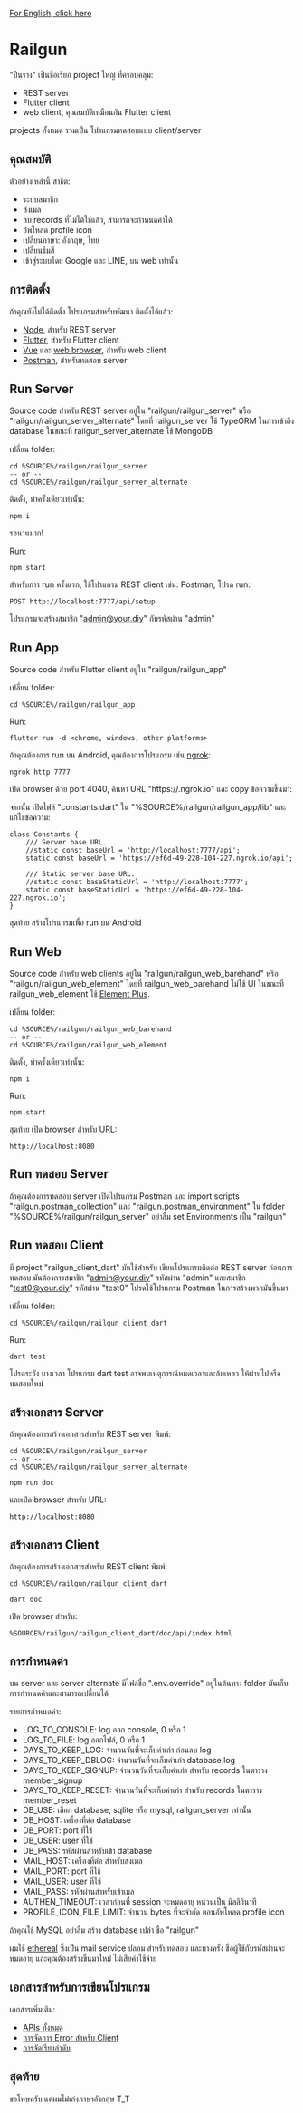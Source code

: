[For English, click here](./README.md)

# Railgun

"ปืนราง" เป็นชื่อเรียก project ใหญ่ ที่ครอบคลุม:

* REST server
* Flutter client
* web client, คุณสมบัติเหมือนกัน Flutter client

projects ทั้งหมด รวมเป็น โปรแกรมทดสอบแบบ client/server

## คุณสมบัติ

ตัวอย่างเหล่านี้ สาธิต:

* ระบบสมาชิก
* ส่งเมล
* ลบ records ที่ไม่ได้ใช้แล้ว, สามารถจะกำหนดค่าได้
* อัพโหลด profile icon
* เปลี่ยนภาษา: อังกฤษ, ไทย
* เปลี่ยนธีมสี
* เข้าสู่ระบบโดย Google และ LINE, บน web เท่านั้น

## การติดตั้ง

ถ้าคุณยังไม่ได้ติดตั้ง โปรแกรมสำหรับพัฒนา ติดตั้งได้แล้ว:

* [Node](https://nodejs.org), สำหรับ REST server
* [Flutter](https://flutter.dev), สำหรับ Flutter client
* [Vue](https://vuejs.org) และ [web browser](https://www.google.com/chrome), สำหรับ web client
* [Postman](https://www.postman.com), สำหรับทดสอบ server

## Run Server

Source code สำหรับ REST server อยู่ใน "railgun/railgun_server" หรือ "railgun/railgun_server_alternate"  โดยที่ railgun_server ใช้ TypeORM ในการเข้าถึง database ในขณะที่ railgun_server_alternate ใช้ MongoDB

เปลี่ยน folder:

	cd %SOURCE%/railgun/railgun_server
	-- or --
	cd %SOURCE%/railgun/railgun_server_alternate

ติดตั้ง, ทำครั้งเดียวเท่านั้น:

	npm i

รอนานมาก!

Run:

	npm start

สำหรับการ run ครั้งแรก, ใช้โปรแกรม REST client เช่น: Postman, โปรด run:

	POST http://localhost:7777/api/setup

โปรแกรมจะสร้างสมาชิก "admin@your.diy" กับรหัสผ่าน "admin"

## Run App

Source code สำหรับ Flutter client อยู่ใน "railgun/railgun_app"

เปลี่ยน folder:

	cd %SOURCE%/railgun/railgun_app

Run:

	flutter run -d <chrome, windows, other platforms>

ถ้าคุณต้องการ run บน Android, คุณต้องการโปรแกรม เช่น [ngrok](https://ngrok.com):

	ngrok http 7777

เปิด browser ด้วย port 4040, ค้นหา URL "https://<random number>.ngrok.io" และ copy ข้อความขึ้นมา:

จากนั้น เปิดไฟล์ "constants.dart" ใน "%SOURCE%/railgun/railgun_app/lib" และแก้ไขข้อความ:

	class Constants {
		/// Server base URL.
		//static const baseUrl = 'http://localhost:7777/api';
		static const baseUrl = 'https://ef6d-49-228-104-227.ngrok.io/api';

		/// Static server base URL.
		//static const baseStaticUrl = 'http://localhost:7777';
		static const baseStaticUrl = 'https://ef6d-49-228-104-227.ngrok.io';
	}

สุดท้าย สร้างโปรแกรมเพื่อ run บน Android

## Run Web

Source code สำหรับ web clients อยู่ใน "railgun/railgun_web_barehand" หรือ "railgun/railgun_web_element"  โดยที่ railgun_web_barehand ไม่ใช้ UI ในขณะที่ railgun_web_element ใช้ [Element Plus](https://element-plus.org/en-US).

เปลี่ยน folder:

	cd %SOURCE%/railgun/railgun_web_barehand
	-- or --
	cd %SOURCE%/railgun/railgun_web_element

ติดตั้ง, ทำครั้งเดียวเท่านั้น:

	npm i

Run:

	npm start

สุดท้าย เปิด browser สำหรับ URL:

	http://localhost:8080

## Run ทดสอบ Server

ถ้าคุณต้องการทดสอบ server เปิดโปรแกรม Postman และ import scripts "railgun.postman_collection" และ "railgun.postman_environment" ใน folder "%SOURCE%/railgun/railgun_server"  อย่าลืม set
Environments เป็น "railgun"

## Run ทดสอบ Client

มี project "railgun_client_dart" มันใช้สำหรับ เขียนโปรแกรมติดต่อ REST server  ก่อนการทดสอบ มันต้องการสมาชิก "admin@your.diy" รหัสผ่าน "admin" และสมาชิก "test0@your.diy" รหัสผ่าน "test0"  โปรดใช้โปรแกรม Postman ในการสร้างพวกมันขึ้นมา

เปลี่ยน folder:

	cd %SOURCE%/railgun/railgun_client_dart

Run:

	dart test

โปรดระวัง บางเวลา โปรแกรม dart test อาจพบเหตุการณ์หมดเวลาและล้มเหลว  ให้ผ่านไปหรือทดสอบใหม่

## สร้างเอกสาร Server

ถ้าคุณต้องการสร้างเอกสารสำหรับ REST server  พิมพ์:

	cd %SOURCE%/railgun/railgun_server
	-- or --
	cd %SOURCE%/railgun/railgun_server_alternate

	npm run doc

และเปิด browser สำหรับ URL:

	http://localhost:8080

## สร้างเอกสาร Client

ถ้าคุณต้องการสร้างเอกสารสำหรับ REST client  พิมพ์:

	cd %SOURCE%/railgun/railgun_client_dart

	dart doc

เปิด browser สำหรับ:

	%SOURCE%/railgun/railgun_client_dart/doc/api/index.html

## การกำหนดค่า

บน server และ server alternate มีไฟล์ชื่อ ".env.override" อยู่ในต้นทาง folder  มันเก็บการกำหนดค่าและสามารถเปลี่ยนได้

รายการกำหนดค่า:

* LOG_TO_CONSOLE: log ออก console, 0 หรือ 1
* LOG_TO_FILE: log ออกไฟล์, 0 หรือ 1
* DAYS_TO_KEEP_LOG: จำนวนวันที่จะเก็บค่าเก่า ก่อนลบ log
* DAYS_TO_KEEP_DBLOG: จำนวนวันที่จะเก็บค่าเก่า database log
* DAYS_TO_KEEP_SIGNUP: จำนวนวันที่จะเก็บค่าเก่า สำหรับ records ในตาราง member_signup
* DAYS_TO_KEEP_RESET: จำนวนวันที่จะเก็บค่าเก่า สำหรับ records ในตาราง member_reset
* DB_USE: เลือก database, sqlite หรือ mysql, railgun_server เท่านั้น
* DB_HOST: เครื่องที่ต่อ database
* DB_PORT: port ที่ใช้
* DB_USER: user ที่ใช้
* DB_PASS: รหัสผ่านสำหรับเข้า database
* MAIL_HOST: เครื่องที่ต่อ สำหรับส่งเมล
* MAIL_PORT: port ที่ใช้
* MAIL_USER: user ที่ใช้
* MAIL_PASS: รหัสผ่านสำหรับเข้าเมล
* AUTHEN_TIMEOUT: เวลาก่อนที่ session จะหมดอายุ หน่วนเป็น มิลลิวินาที
* PROFILE_ICON_FILE_LIMIT: จำนวน bytes ที่จะจำกัด ตอนอัพโหลด profile icon

ถ้าคุณใช้ MySQL อย่าลืม สร้าง database เปล่า ชื่อ "railgun"

ผมใช้ [ethereal](https://ethereal.email) ซึ่งเป็น mail service ปลอม สำหรับทดสอบ
และบางครั้ง ชื่อผู้ใช้กับรหัสผ่านจะหมดอายุ และคุณต้องสร้างขึ้นมาใหม่ ไม่เสียค่าใช้จ่าย

## เอกสารสำหรับการเขียนโปรแกรม

เอกสารเพิ่มเติม:

* [APIs ทั้งหมด](./docs/APIs.md)
* [การจัดการ Error สำหรับ Client](./docs/Error%20Handling%20for%20Client.md)
* [การจัดเรียงลำดับ](./docs/Sort%20Ordering.md)

## สุดท้าย

ขอโทษครับ แต่ผมไม่เก่งภาษาอังกฤษ T_T
